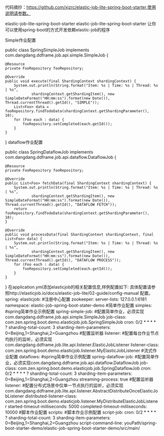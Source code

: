 代码摘抄：https://github.com/xjzrc/elastic-job-lite-spring-boot-starter,使用说明请参数。

elastic-job-lite-spring-boot-starter
elastic-job-lite-spring-boot-starter 让你可以使用spring-boot的方式开发依赖elastic-job的程序

Simple作业配置

public class SpringSimpleJob implements com.dangdang.ddframe.job.api.simple.SimpleJob {

    @Resource
    private FooRepository fooRepository;

    @Override
    public void execute(final ShardingContext shardingContext) {
        System.out.println(String.format("Item: %s | Time: %s | Thread: %s | %s",
                shardingContext.getShardingItem(), new SimpleDateFormat("HH:mm:ss").format(new Date()), Thread.currentThread().getId(), "SIMPLE"));
        List<Foo> data = fooRepository.findTodoData(shardingContext.getShardingParameter(), 10);
        for (Foo each : data) {
            fooRepository.setCompleted(each.getId());
        }
    }
}
dataflow作业配置

public class SpringDataflowJob implements com.dangdang.ddframe.job.api.dataflow.DataflowJob<Foo> {

    @Resource
    private FooRepository fooRepository;

    @Override
    public List<Foo> fetchData(final ShardingContext shardingContext) {
        System.out.println(String.format("Item: %s | Time: %s | Thread: %s | %s",
                shardingContext.getShardingItem(), new SimpleDateFormat("HH:mm:ss").format(new Date()), Thread.currentThread().getId(), "DATAFLOW FETCH"));
        return fooRepository.findTodoData(shardingContext.getShardingParameter(), 10);
    }

    @Override
    public void processData(final ShardingContext shardingContext, final List<Foo> data) {
        System.out.println(String.format("Item: %s | Time: %s | Thread: %s | %s",
                shardingContext.getShardingItem(), new SimpleDateFormat("HH:mm:ss").format(new Date()), Thread.currentThread().getId(), "DATAFLOW PROCESS"));
        for (Foo each : data) {
            fooRepository.setCompleted(each.getId());
        }
    }
}
在application.yml添加elasticjob的相关配置信息,样例配置如下: 具体配置请参照http://elasticjob.io/docs/elastic-job-lite/02-guide/config-manual 配置。
spring:
  elasticjob:
    #注册中心配置
    zookeeper:
      server-lists: 127.0.0.1:6181
      namespace: elastic-job-spring-boot-stater-demo
    #简单作业配置
    simples:
      #spring简单作业示例配置
      spring-simple-job:
        #配置简单作业，必须实现com.dangdang.ddframe.job.api.simple.SimpleJob
        job-class: com.zen.spring.boot.demo.elasticjob.job.SpringSimpleJob
        cron: 0/2 * * * * ?
        sharding-total-count: 3
        sharding-item-parameters: 0=Beijing,1=Shanghai,2=Guangzhou
        #配置监听器
        listener:
          #配置每台作业节点均执行的监听，必须实现com.dangdang.ddframe.job.lite.api.listener.ElasticJobListener
          listener-class: com.zen.spring.boot.demo.elasticjob.listener.MyElasticJobListener
    #流式作业配置
    dataflows:
      #spring简单作业示例配置
      spring-dataflow-job:
        #配置简单作业，必须实现com.dangdang.ddframe.job.api.dataflow.DataflowJob<T>
        job-class: com.zen.spring.boot.demo.elasticjob.job.SpringDataflowJob
        cron: 0/2 * * * * ?
        sharding-total-count: 3
        sharding-item-parameters: 0=Beijing,1=Shanghai,2=Guangzhou
        streaming-process: true
        #配置监听器
        listener:
          #配置分布式场景中仅单一节点执行的监听，必须实现com.dangdang.ddframe.job.lite.api.listener.AbstractDistributeOnceElasticJobListener
          distributed-listener-class: com.zen.spring.boot.demo.elasticjob.listener.MyDistributeElasticJobListener
          started-timeout-milliseconds: 5000
          completed-timeout-milliseconds: 10000
    #脚本作业配置
    scripts:
      #脚本作业示例配置
      script-job:
        cron: 0/2 * * * * ?
        sharding-total-count: 3
        sharding-item-parameters: 0=Beijing,1=Shanghai,2=Guangzhou
        script-command-line: youPath/spring-boot-starter-demo/elastic-job-spring-boot-starter-demo/src/main/